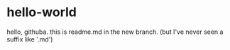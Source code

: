 # hello-world
hello, githuba.
this is readme.md in the new branch. (but I've never seen a suffix like '.md')
